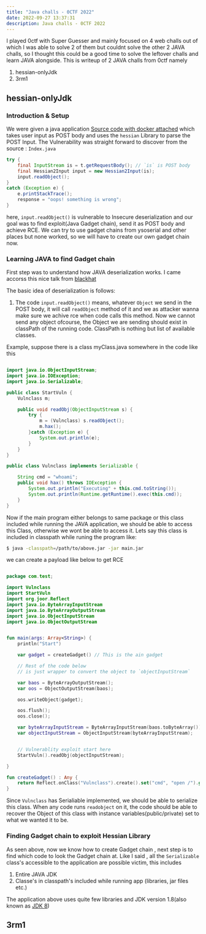 ```yaml
---
title: "Java challs - 0CTF 2022"
date: 2022-09-27 13:37:31
description: Java challs - 0CTF 2022
---
```


I played 0ctf with Super Guesser and mainly focused on 4 web challs out of which I was able to solve 2 of them but couldnt solve the other 2 JAVA challs, so I thought this could be a good time to solve the leftover challs and learn JAVA alongside. This is writeup of 2 JAVA challs from 0ctf namely
1. hessian-onlyJdk 
2. 3rm1

## hessian-onlyJdk

### Introduction & Setup

We were given a java application [Source code with docker attached](/website/assets/source/0ctf-hessian-onlyJdk) which takes user input as POST body and uses the `hessian` Library to parse the POST Input. The Vulnerability was straight forward to discover from the source : `Index.java`
```java
try {
    final InputStream is = t.getRequestBody(); // `is` is POST body
    final Hessian2Input input = new Hessian2Input(is); 
    input.readObject();
}
catch (Exception e) {
    e.printStackTrace();
    response = "oops! something is wrong";
}
```

here, `input.readObject()` is vulnerable to Insecure deserialization and our goal was to find exploit(Java Gadget chain), send it as POST body and achieve RCE. We can try to use gadget chains from ysoserial and other places but none worked, so we will have to create our own gadget chain now.


### Learning JAVA to find Gadget chain

First step was to understand how JAVA deserialization works. I came accorss this nice talk from [blackhat](https://www.youtube.com/watch?v=wPbW6zQ52w8)

The basic idea of deserialization is follows:

1. The code `input.readObject()` means, whatever `Object` we send in the POST body, it will call `readObject` method of it and we as attacker wanna make sure we achive rce when code calls this method. 
Now we cannot send any object ofcourse, the Object we are sending should exist in classPath of the running code. ClassPath is nothing but list of available classes. 

Example, suppose there is a class myClass.java somewhere in the code like this

```java

import java.io.ObjectInputStream;
import java.io.IOException;
import java.io.Serializable;

public class StartVuln {
    Vulnclass m;

    public void readObj(ObjectInputStream s) {
        try {
            m = (Vulnclass) s.readObject();
            m.hax();
        }catch (Exception e) {
            System.out.println(e);
        }
    }
}

public class Vulnclass implements Serializable {

    String cmd = "whoami";
    public void hax() throws IOException {
        System.out.println("Executing" + this.cmd.toString());
        System.out.println(Runtime.getRuntime().exec(this.cmd));
    }
}
```

Now if the main program either belongs to same package or this class included while running the JAVA application, we should be able to access this Class, otherwise we wont be able to access it. Lets say this class is included in classpath while runing the program like:

```bash
$ java -classpath=/path/to/above.jar -jar main.jar
```

we can create a payload like below to get RCE

```kotlin

package com.test;

import Vulnclass
import StartVuln
import org.joor.Reflect
import java.io.ByteArrayInputStream
import java.io.ByteArrayOutputStream
import java.io.ObjectInputStream
import java.io.ObjectOutputStream


fun main(args: Array<String>) {
    println("Start")

    var gadget = createGadget() // This is the ain gadget

    // Rest of the code below
    // is just wrapper to convert the object to `objectInputStream`

    var baos = ByteArrayOutputStream();
    var oos = ObjectOutputStream(baos);

    oos.writeObject(gadget);

    oos.flush();
    oos.close();

    var byteArrayInputStream = ByteArrayInputStream(baos.toByteArray());
    var objectInputStream = ObjectInputStream(byteArrayInputStream);


    // Vulnerablity exploit start here
    StartVuln().readObj(objectInputStream);

}

fun createGadget() : Any {
    return Reflect.onClass("Vulnclass").create().set("cmd", "open /").get();
}
```

Since `Vulnclass` has Serialiable implemented, we should be able to serialize this class. When any code runs `readobject` on it, the code should be able to recover the Object of this class with instance variables(public/private) set to what we wanted it to be.


### Finding Gadget chain to exploit Hessian Library

As seen above, now we know how to create Gadget chain , next step is to find which code to look the Gadget chain at. Like I said , all the `Serializable` class's accessible to the application are possible victim, this includes

1. Entire JAVA JDK
2. Classe's in classpath's included while running app (libraries, jar files etc.)

The application above uses quite few libraries and JDK version 1.8(also known as [JDK 8](https://github.com/frohoff/jdk8u-jdk/))

## 3rm1